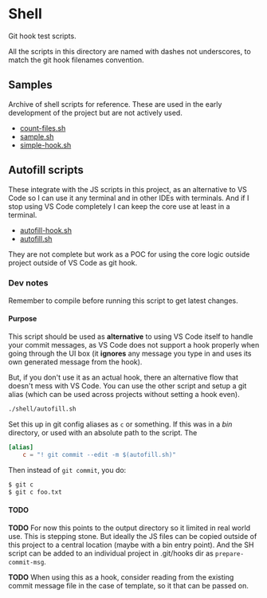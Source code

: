 # Shell

Git hook test scripts.

All the scripts in this directory are named with dashes not underscores, to match the git hook filenames convention.


## Samples

Archive of shell scripts for reference. These are used in the early development of the project but are not actively used.

- [count-files.sh](count-files.sh)
- [sample.sh](sample.sh)
- [simple-hook.sh](simple-hook.sh)


## Autofill scripts

These integrate with the JS scripts in this project, as an alternative to VS Code so I can use it any terminal and in other IDEs with terminals. And if I stop using VS Code completely I can keep the core use at least in a terminal.

- [autofill-hook.sh](autofill-hook.sh)
- [autofill.sh](autofill.sh)

They are not complete but work as a POC for using the core logic outside project outside of VS Code as git hook.

### Dev notes

Remember to compile before running this script to get latest changes.

#### Purpose

This script should be used as **alternative** to using VS Code itself to handle your commit messages, as VS Code does not support a hook properly when going through the UI box (it **ignores** any message you type in and uses its own generated message from the hook).

But, if you don't use it as an actual hook, there an alternative flow that doesn't mess with VS Code. You can use the other script and setup a git alias (which can be used across projects without setting a hook even).

```sh
./shell/autofill.sh
```

Set this up in git config aliases as `c` or something. If this was in a _bin_ directory, or used with an absolute path to the script. The

```toml
[alias]
    c = "! git commit --edit -m $(autofill.sh)"
```

Then instead of `git commit`, you do:

```sh
$ git c
$ git c foo.txt
```

#### TODO

**TODO** For now this points to the output directory so it limited in real world use. This is stepping
stone. But ideally the JS files can be copied outside of this project to a central location (maybe
with a bin entry point). And the SH script can be added to an individual project in .git/hooks dir as `prepare-commit-msg`.

**TODO** When using this as a hook, consider reading from the existing commit message file in the case
of template, so it that can be passed on.
